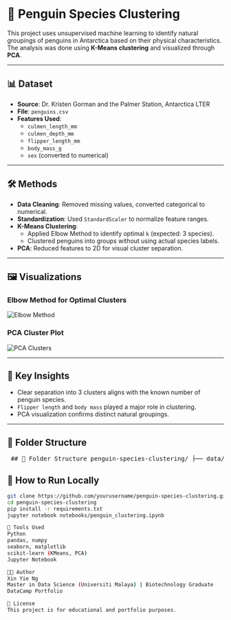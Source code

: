 # 🐧 Penguin Species Clustering

This project uses unsupervised machine learning to identify natural groupings of penguins in Antarctica based on their physical characteristics. The analysis was done using **K-Means clustering** and visualized through **PCA**.

---

## 📊 Dataset

- **Source**: Dr. Kristen Gorman and the Palmer Station, Antarctica LTER
- **File**: `penguins.csv`
- **Features Used**:
  - `culmen_length_mm`
  - `culmen_depth_mm`
  - `flipper_length_mm`
  - `body_mass_g`
  - `sex` (converted to numerical)

---

## 🛠️ Methods

- **Data Cleaning**: Removed missing values, converted categorical to numerical.
- **Standardization**: Used `StandardScaler` to normalize feature ranges.
- **K-Means Clustering**:
  - Applied Elbow Method to identify optimal `k` (expected: 3 species).
  - Clustered penguins into groups without using actual species labels.
- **PCA**: Reduced features to 2D for visual cluster separation.

---

## 🖼️ Visualizations

### Elbow Method for Optimal Clusters
![Elbow Method](images/elbow_method.png)

### PCA Cluster Plot
![PCA Clusters](images/cluster_visual.png)

---

## 🧠 Key Insights

- Clear separation into 3 clusters aligns with the known number of penguin species.
- `Flipper length` and `body mass` played a major role in clustering.
- PCA visualization confirms distinct natural groupings.

---

## 📁 Folder Structure

<pre> ## 📁 Folder Structure penguin-species-clustering/ ├── data/ │ └── penguins.csv ├── notebooks/ │ └── penguin_clustering.ipynb ├── images/ │ ├── elbow_method.png │ └── cluster_visual.png ├── requirements.txt └── README.md </pre>


## 🔧 How to Run Locally

```bash
git clone https://github.com/yourusername/penguin-species-clustering.git
cd penguin-species-clustering
pip install -r requirements.txt
jupyter notebook notebooks/penguin_clustering.ipynb

📌 Tools Used
Python
pandas, numpy
seaborn, matplotlib
scikit-learn (KMeans, PCA)
Jupyter Notebook

👩‍💻 Author
Xin Yie Ng
Master in Data Science (Universiti Malaya) | Biotechnology Graduate
DataCamp Portfolio

📜 License
This project is for educational and portfolio purposes.
